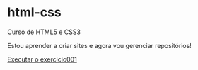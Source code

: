 # html-css
 Curso de HTML5 e CSS3

Estou aprender a criar sites e agora vou gerenciar repositórios!

<style>
.footer{
    display:none;
}
</style>
<a href="https://alehbastos.github.io/html-css/Exercicios/ex001"> Executar o exercicio001 </a>
